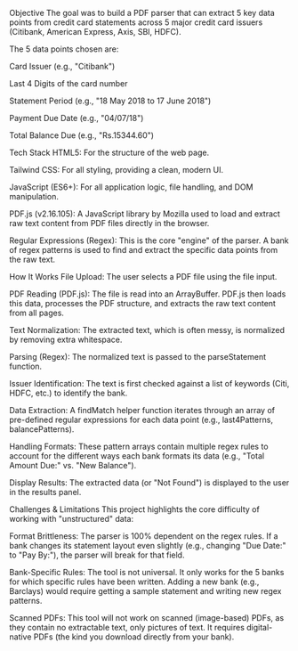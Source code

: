 Objective
The goal was to build a PDF parser that can extract 5 key data points from credit card statements across 5 major credit card issuers (Citibank, American Express, Axis, SBI, HDFC).

The 5 data points chosen are:

Card Issuer (e.g., "Citibank")

Last 4 Digits of the card number

Statement Period (e.g., "18 May 2018 to 17 June 2018")

Payment Due Date (e.g., "04/07/18")

Total Balance Due (e.g., "Rs.15344.60")

Tech Stack
HTML5: For the structure of the web page.

Tailwind CSS: For all styling, providing a clean, modern UI.

JavaScript (ES6+): For all application logic, file handling, and DOM manipulation.

PDF.js (v2.16.105): A JavaScript library by Mozilla used to load and extract raw text content from PDF files directly in the browser.

Regular Expressions (Regex): This is the core "engine" of the parser. A bank of regex patterns is used to find and extract the specific data points from the raw text.

How It Works
File Upload: The user selects a PDF file using the file input.

PDF Reading (PDF.js): The file is read into an ArrayBuffer. PDF.js then loads this data, processes the PDF structure, and extracts the raw text content from all pages.

Text Normalization: The extracted text, which is often messy, is normalized by removing extra whitespace.

Parsing (Regex): The normalized text is passed to the parseStatement function.

Issuer Identification: The text is first checked against a list of keywords (Citi, HDFC, etc.) to identify the bank.

Data Extraction: A findMatch helper function iterates through an array of pre-defined regular expressions for each data point (e.g., last4Patterns, balancePatterns).

Handling Formats: These pattern arrays contain multiple regex rules to account for the different ways each bank formats its data (e.g., "Total Amount Due:" vs. "New Balance").

Display Results: The extracted data (or "Not Found") is displayed to the user in the results panel.

Challenges & Limitations
This project highlights the core difficulty of working with "unstructured" data:

Format Brittleness: The parser is 100% dependent on the regex rules. If a bank changes its statement layout even slightly (e.g., changing "Due Date:" to "Pay By:"), the parser will break for that field.

Bank-Specific Rules: The tool is not universal. It only works for the 5 banks for which specific rules have been written. Adding a new bank (e.g., Barclays) would require getting a sample statement and writing new regex patterns.

Scanned PDFs: This tool will not work on scanned (image-based) PDFs, as they contain no extractable text, only pictures of text. It requires digital-native PDFs (the kind you download directly from your bank).
